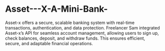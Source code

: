 # Asset---X-A-Mini-Bank-
Asset-x offers a secure, scalable banking system with real-time transactions, authentication, and data protection. Freelancer Sam integrated Asset-x’s API for seamless account management, allowing users to sign up, check balances, deposit, and withdraw funds. This ensures efficient, secure, and adaptable financial operations.
